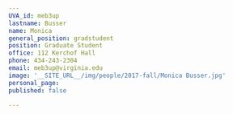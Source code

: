 ```yaml
---
UVA_id: meb3up
lastname: Busser
name: Monica
general_position: gradstudent
position: Graduate Student
office: 112 Kerchof Hall
phone: 434-243-2304
email: meb3up@virginia.edu
image: '__SITE_URL__/img/people/2017-fall/Monica Busser.jpg'
personal_page:
published: false

---
```

